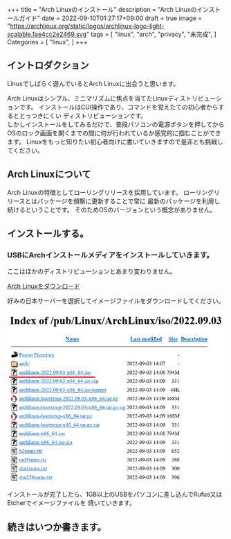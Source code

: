 +++
title = "Arch Linuxのインストール"
description = "Arch Linuxのインストールガイド"
date = 2022-09-10T01:27:17+09:00
draft = true
image = "https://archlinux.org/static/logos/archlinux-logo-light-scalable.1ae4cc2e2469.svg"
tags = [
	"linux",
	"arch",
	"privacy",
  "未完成",
	]
Categories = [
	"linux",
]
+++

## イントロダクション
Linuxでしばらく遊んでいるとArch Linuxに出会うと思います。  

Arch Linuxはシンプル、ミニマリズムに焦点を当てたLinuxディストリビューションです。
インストールはCUI操作であり、コマンドを覚えたての初心者からするととっつきにくい
ディストリビューションです。  
しかしインストールをしてみるだけで、普段パソコンの電源ボタンを押してから
OSのロック画面を開くまでの間に何が行われているか感覚的に掴むことができます。
Linuxをもっと知りたい初心者向けに書いていきますので是非とも挑戦してください。

## Arch Linuxについて

Arch Linuxの特徴としてローリングリリースを採用しています。
ローリングリリースとはパッケージを頻繫に更新することで常に
最新のパッケージを利用し続けるということです。
そのためOSのバージョンという概念がありません。


## インストールする。

### USBにArchインストールメディアをインストールしていきます。  

ここはほかのディストリビューションとあまり変わりません。

[Arch Linuxをダウンロード](https://www.archlinux.jp/download/ "")  

好みの日本サーバーを選択してイメージファイルをダウンロードしてください。


![ファイル名の末尾に.isoとあるファイルを選択してください。](screenshot-2022-09-10.png)

インストールが完了したら、1GB以上のUSBをパソコンに差し込んでRufus又はEtcherでイメージファイルを
焼いていきます。

## 続きはいつか書きます。
